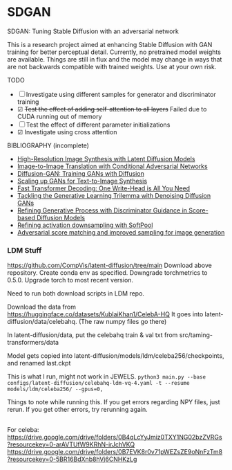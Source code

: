 # SDGAN
 SDGAN: Tuning Stable Diffusion with an adversarial network

This is a research project aimed at enhancing Stable Diffusion with GAN training for better perceptual detail. Currently, no pretrained model weights are available. Things are still in flux and the model may change in ways that are not backwards compatible with trained weights. Use at your own risk.

TODO
* ☐ Investigate using different samples for generator and discriminator training
* ☑ ~~Test the effect of adding self-attention to all layers~~ Failed due to CUDA running out of memory
* ☐ Test the effect of different parameter initializations
* ☑ Investigate using cross attention

BIBLIOGRAPHY (incomplete)
* [High-Resolution Image Synthesis with Latent Diffusion Models](https://arxiv.org/abs/2112.10752)
* [Image-to-Image Translation with Conditional Adversarial Networks](https://arxiv.org/abs/1611.07004)
* [Diffusion-GAN: Training GANs with Diffusion](https://arxiv.org/abs/2206.02262)
* [Scaling up GANs for Text-to-Image Synthesis](https://arxiv.org/abs/2303.05511)
* [Fast Transformer Decoding: One Write-Head is All You Need](https://arxiv.org/abs/1911.02150)
* [Tackling the Generative Learning Trilemma with Denoising Diffusion GANs](https://arxiv.org/abs/2112.07804)
* [Refining Generative Process with Discriminator Guidance in Score-based Diffusion Models](https://arxiv.org/abs/2211.17091)
* [Refining activation downsampling with SoftPool](https://arxiv.org/abs/2101.00440)
* [Adversarial score matching and improved sampling for image generation](https://arxiv.org/abs/2009.05475)


### LDM Stuff


https://github.com/CompVis/latent-diffusion/tree/main
Download above repository.
Create conda env as specified.
Downgrade torchmetrics to 0.5.0.
Upgrade torch to most recent version.


Need to run both download scripts in LDM repo.


Download the data from https://huggingface.co/datasets/KublaiKhan1/CelebA-HQ
It goes into latent-diffusion/data/celebahq. (The raw numpy files go there)


In latent-diffusion/data, put the celebahq train & val txt from src/taming-transformers/data


Model gets copied into latent-diffusion/models/ldm/celeba256/checkpoints, and renamed last.ckpt

This is what I run, might not work in JEWELS.
```python3 main.py --base configs/latent-diffusion/celebahq-ldm-vq-4.yaml -t --resume models/ldm/celeba256/ --gpus=0,```

Things to note while running this.
If you get errors regarding NPY files, just rerun.
If you get other errors, try rerunning again.






##


For celeba:
https://drive.google.com/drive/folders/0B4qLcYyJmiz0TXY1NG02bzZVRGs?resourcekey=0-arAVTUfW9KRhN-irJchVKQ
https://drive.google.com/drive/folders/0B7EVK8r0v71pWEZsZE9oNnFzTm8?resourcekey=0-5BR16BdXnb8hVj6CNHKzLg
